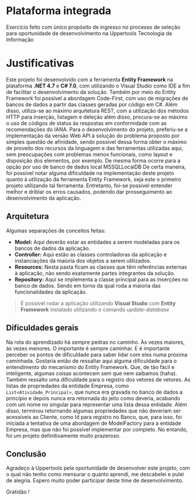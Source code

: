 # Plataforma integrada
Exercício feito com único propósito de ingresso no processo de seleção para oportunidade de desenvolvimento na Uppertools Tecnologia da Informação

# Justificativas
Este projeto foi desenvolvido com a ferramenta **Entity Framework** na plataforma **.NET 4.7** e **C# 7.0**, com utilizando o Visual Studio como IDE a fim de facilitar o desenvolvimento da solução. Também por meio do Entity Framework foi possível a abordagem Code-First, com uso de migrações de bancos de dados a partir das classes geradas por código em C#.
Além disso, utiliza-se ao máximo arquitetura REST, com a utilização dos métodos HTTP para inserção, listagem e deleção além disso, procura-se ao máximo o uso de códigos de status às respostas em conformidade com as recomendações do IANA.
Para o desenvolvimento do projeto, preferiu-se a implementação da versão Web API à solução do problema proposto por simples questão de afinidade, sendo possível dessa forma obter o máximo de proveito dos recursos da linguagem e das ferramentas utilizadas aqui, sem preocupações com problemas menos funcionais, como layout e disposição dos elementos, por exemplo. De mesma forma ocorre para a opção por uso de banco de dados local MSSQLLocalDB
De certa maneira, foi possível notar alguma dificuldade na implementação deste projeto quanto à utilização da ferramenta Entity Framework, seja este o primeiro projeto utilizando tal ferramenta. Entretanto, foi-se possível entender melhor e driblar os erros causados, podendo dar prosseguimento ao desenvolvimento da aplicação.

## Arquitetura
Algumas separações de conceitos feitas:
- **Model:** Aqui deverão estar as entidades a serem modeladas para os bancos de dados da aplicação.
- **Controller:** Aqui estão as classes controladoras da aplicação e instanciações da maioria dos objetos a serem utilizados.
- **Resources:** Nesta pasta ficam as classes que têm referências externas à aplicação, não sendo exatamente partes integrantes da solução.
- **Repository:** Aqui se implementa a classe principal para as inserções no banco de dados. Sendo em torno da qual roda a maioria das funcionalidades da aplicação.


> É possível rodar a aplicação utilizando **Visual Studio** com **Entity Framework** instalado utilizando o comando _update-database_

## Dificuldades gerais
Na rota do aprendizado há sempre pedras no caminho. Às vezes maiores, às vezes menores. O importante é sempre caminhar. E é importante perceber os pontos de dificuldade para saber lidar com eles numa próxima caminhada.
Gostaria então de ressaltar aqui alguma dificuldade para o entendimento do mecanismo do Entity Framework. Que, de tão fácil e inteligente, algumas coisas acontecem sem que nem saibamos (haha).
Também ressalto uma dificuldade para o registro dos vetores de vetores. As listas de propriedades da entidade Empresa, como ```List<Atividade_Principal>```, que nunca era gravada no banco de dados a princípio e depois nunca era retornada do jeito como deveria, acabando com um nome no singular para representar uma lista dessa entidade. Além disso, terminou retornando algumas propriedades que não deveriam ser acessíveis ao Cliente, como Id para registro no Banco, que, para isso, foi iniciada a tentativa de uma abordagem de ModelFactory para a entidade Empresa, mas que não foi possível implementar por completo.
No entando, foi um projeto definitivamente muito prazeroso.

## Conclusão
Agradeço à Uppertools pela oportunidade de desenvolver este projeto, com o qual não tenho como mensurar o quanto aprendi, me descabelei e pulei de alegria.
Espero muito poder participar deste time de desenvolvimento.

Gratidão !
